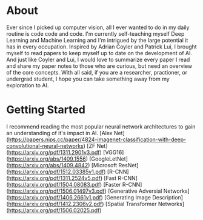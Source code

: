 # About
Ever since I picked up computer vision, all I ever wanted to do in my daily routine is code code and code.  I'm currently self-teaching myself Deep Learning and Machine Learning and I'm intrigued by the large potential it has in every occupation.  Inspired by Adrian Coyler and Patrick Lui, I brought myself to read papers to keep myself up to date on the development of AI.  And just like Coyler and Lui, I would love to summarize every paper I read and share my paper notes to those who are curious, but need an overview of the core concepts.  With all said, if you are a researcher, practioner, or undergrad student, I hope you can take something away from my exploration to AI.

# Getting Started
I recommend reading the most popular neural network architectures to gain an understanding of it's impact in AI.
[Alex Net] (https://papers.nips.cc/paper/4824-imagenet-classification-with-deep-convolutional-neural-networks)
[ZF Net] (https://arxiv.org/pdf/1311.2901v3.pdf)
[VGG16] (https://arxiv.org/abs/1409.1556)
[GoogleLetNet] (https://arxiv.org/abs/1409.4842)
[Microsoft ResNet] (https://arxiv.org/pdf/1512.03385v1.pdf)
[R-CNN] (https://arxiv.org/pdf/1311.2524v5.pdf)
[Fast R-CNN] (https://arxiv.org/pdf/1504.08083.pdf)
[Faster R-CNN] (https://arxiv.org/pdf/1506.01497v3.pdf)
[Generative Adversial Networks] (https://arxiv.org/pdf/1406.2661v1.pdf)
[Generating Image Description] (https://arxiv.org/pdf/1412.2306v2.pdf)
[Spatial Transformer Networks] (https://arxiv.org/pdf/1506.02025.pdf)




